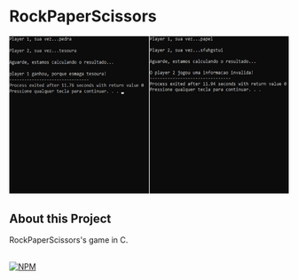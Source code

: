 # RockPaperScissors
![Preview-Screens](https://github.com/devWeslei/RockPaperScissors/blob/master/assets/exemplo.png)

## About this Project
RockPaperScissors's game in C.   
<br/>

[![NPM](https://img.shields.io/npm/l/react)](https://github.com/devWeslei/RockPaperScissors/blob/master/LICENSE) 








